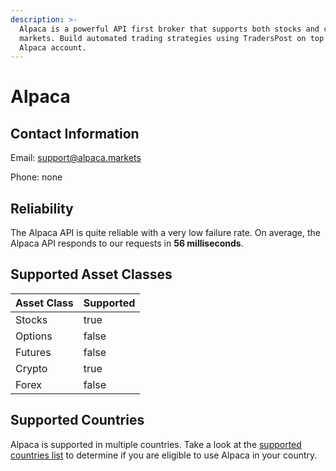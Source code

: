 ```yaml
---
description: >-
  Alpaca is a powerful API first broker that supports both stocks and crypto
  markets. Build automated trading strategies using TradersPost on top of your
  Alpaca account.
---
```


# Alpaca

## Contact Information

Email: [support@alpaca.markets](mailto:support@alpaca.markets)

Phone: none

## Reliability

The Alpaca API is quite reliable with a very low failure rate. On average, the Alpaca API responds to our requests in **56 milliseconds**.

## Supported Asset Classes

<table><thead><tr><th>Asset Class</th><th data-type="checkbox">Supported</th></tr></thead><tbody><tr><td>Stocks</td><td>true</td></tr><tr><td>Options</td><td>false</td></tr><tr><td>Futures</td><td>false</td></tr><tr><td>Crypto</td><td>true</td></tr><tr><td>Forex</td><td>false</td></tr></tbody></table>

## Supported Countries

Alpaca is supported in multiple countries. Take a look at the [supported countries list](https://alpaca.markets/support/countries-alpaca-is-available) to determine if you are eligible to use Alpaca in your country.

